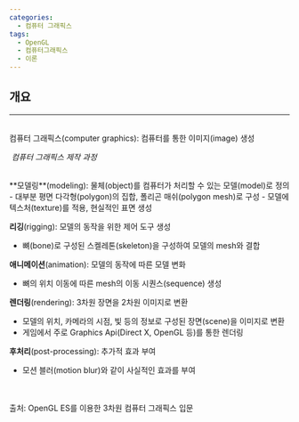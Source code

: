 ```yaml
---
categories:
  - 컴퓨터 그래픽스
tags:
  - OpenGL
  - 컴퓨터그래픽스
  - 이론
---
```

## 개요
___
<br>
컴퓨터 그래픽스(computer graphics): 컴퓨터를 통한 이미지(image) 생성
<br>
<p>
    <img src="https://github.com/limbsoo/limbsoo.github.io/assets/96706760/e7383baa-a436-4be2-b3c0-e0395db9aa53" alt >
    <em>컴퓨터 그래픽스 제작 과정</em>
</p>  
<br>
**모델링**(modeling): 물체(object)를 컴퓨터가 처리할 수 있는 모델(model)로 정의
- 대부분 평면 다각형(polygon)의 집합, 폴리곤 매쉬(polygon mesh)로 구성
- 모델에 텍스처(texture)를 적용, 현실적인 표면 생성

**리깅**(rigging): 모델의 동작을 위한 제어 도구 생성
- 뼈(bone)로 구성된 스켈레톤(skeleton)을 구성하여 모델의 mesh와 결합 

**애니메이션**(animation): 모델의 동작에 따른 모델 변화
- 뼈의 위치 이동에 따른 mesh의 이동 시퀀스(sequence) 생성

**렌더링**(rendering): 3차원 장면을 2차원 이미지로 변환
- 모델의 위치, 카메라의 시점, 빛 등의 정보로 구성된 장면(scene)을 이미지로 변환
- 게임에서 주로 Graphics Api(Direct X, OpenGL 등)를 통한 렌더링

**후처리**(post-processing): 추가적 효과 부여
- 모션 블러(motion blur)와 같이 사실적인 효과를 부여

<br>
<br>
출처: OpenGL ES를 이용한 3차원 컴퓨터 그래픽스 입문